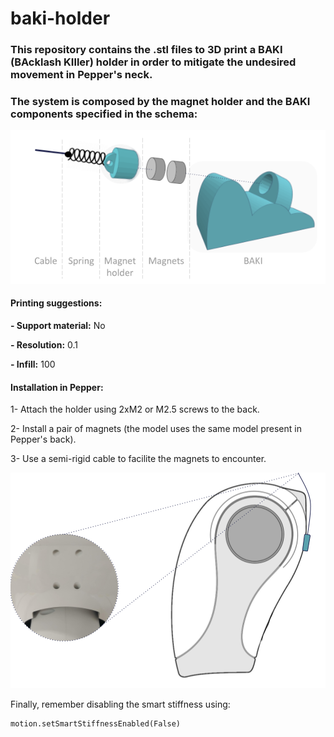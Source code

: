 # baki-holder

### This repository contains the .stl files to 3D print a BAKI (BAcklash KIller) holder in order to mitigate the undesired movement in Pepper's neck.
### The system is composed by the magnet holder and the BAKI components specified in the schema:


![](./img/schema.png)


#### Printing suggestions:

**- Support material:** No

**- Resolution:** 0.1

**- Infill:** 100


#### Installation in Pepper:

1- Attach the holder using 2xM2 or M2.5 screws to the back.

2- Install a pair of magnets (the model uses the same model present in Pepper's back).

3- Use a semi-rigid cable to facilite the magnets to encounter.

![](./img/installation.png)

Finally, remember disabling the smart stiffness using:
````
motion.setSmartStiffnessEnabled(False)
````